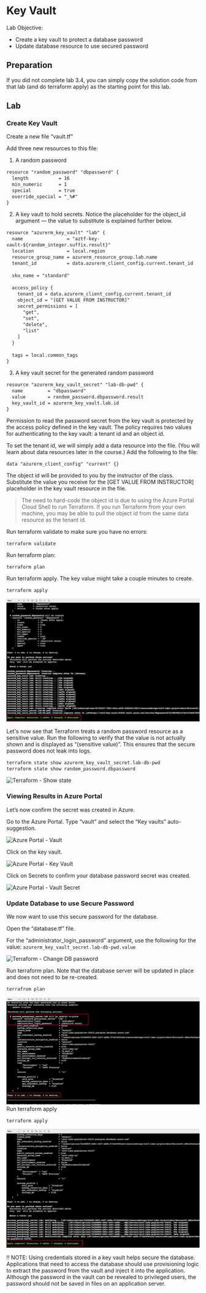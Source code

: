 # Key Vault

Lab Objective:
- Create a key vault to protect a database password
- Update database resource to use secured password

## Preparation

If you did not complete lab 3.4, you can simply copy the solution code from that lab (and do terraform apply) as the starting point for this lab.

## Lab

### Create Key Vault

Create a new file “vault.tf”

Add three new resources to this file:

1. A random password
```
resource "random_password" "dbpassword" {
  length           = 16
  min_numeric      = 1
  special          = true
  override_special = "_%#"
}
```

2. A key vault to hold secrets.  Notice the placeholder for the object_id argument &mdash; the value to substitute is explained further below.
```
resource "azurerm_key_vault" "lab" {
  name                = "aztf-key-vault-${random_integer.suffix.result}"
  location            = local.region
  resource_group_name = azurerm_resource_group.lab.name
  tenant_id           = data.azurerm_client_config.current.tenant_id

  sku_name = "standard"

  access_policy {
    tenant_id = data.azurerm_client_config.current.tenant_id
    object_id = "[GET VALUE FROM INSTRUCTOR]"
    secret_permissions = [
      "get",
      "set",
      "delete",
      "list"
    ]
  }

  tags = local.common_tags
}
```

3. A key vault secret for the generated random password
```
resource "azurerm_key_vault_secret" "lab-db-pwd" {
  name         = "dbpassword"
  value        = random_password.dbpassword.result
  key_vault_id = azurerm_key_vault.lab.id
}
```

Permission to read the password secret from the key vault is protected by the access policy defined in the key vault.  The policy requires two values for authenticating to the key vault: a tenant id and an object id.

To set the tenant id, we will simply add a data resource into the file.  (You will learn about data resources later in the course.)  Add the following to the file:
```
data "azurerm_client_config" "current" {}
```

The object id will be provided to you by the instructor of the class.  Substitute the value you receive for the [GET VALUE FROM INSTRUCTOR] placeholder in the key vault resource in the file.

> The need to hard-code the object id is due to using the Azure Portal Cloud Shell to run Terraform.  If you run Terraform from your own machine, you may be able to pull the object id from the same data resource as the tenant id.

Run terraform validate to make sure you have no errors:
```
terraform validate
```

Run terraform plan:
```
terraform plan
```

Run terraform apply.  The key value might take a couple minutes to create.
```
terraform apply
```

![Terraform - Apply vault addition](./images/tf-apply-vault.png "Terraform - Apply vault addition")

Let's now see that Terraform treats a random password resource as a sensitive value. Run the following to verify that the value is not actually shown and is displayed as “(sensitive value)”.  This ensures that the secure password does not leak into logs.

```
terraform state show azurerm_key_vault_secret.lab-db-pwd
terraform state show random_password.dbpassword
```

![Terraform - Show state](./images/tf-state-show.png "Terraform - Show state")

### Viewing Results in Azure Portal

Let’s now confirm the secret was created in Azure.

Go to the Azure Portal.  Type “vault” and select the “Key vaults” auto-suggestion.

![Azure Portal - Vault](./images/az-vault.png "Azure Portal - Vault")

Click on the key vault.

![Azure Portal - Key Vault](./images/az-key-vault.png "Azure Portal - Key Vault")

Click on Secrets to confirm your database password secret was created.

![Azure Portal - Vault Secret](./images/az-secret.png "Azure Portal - Vault Secret")

### Update Database to use Secure Password

We now want to use this secure password for the database.

Open the “database.tf” file.

For the “administrator_login_password” argument, use the following for the value:  <code>azurerm_key_vault_secret.lab-db-pwd.value</code>

![Terraform - Change DB password](./images/tf-change-pw.png "Terraform - Change DB password")

Run terraform plan.  Note that the database server will be updated in place and does not need to be re-created.
```
terrafrom plan
```
![Terraform Plan - Key vault](./images/tf-plan-key-vault.png "Terraform Plan - Key vault")
Run terraform apply
```
terraform apply
```

![Terraform - Apply DB pw change](./images/tf-apply-change-pw.png "Terraform - Apply DB pw change")

:bangbang: NOTE: Using credentials stored in a key vault helps secure the database.  Applications that need to access the database should use provisioning logic to extract the password from the vault and inject it into the application.  Although the password in the vault can be revealed to privileged users, the password should not be saved in files on an application server.
